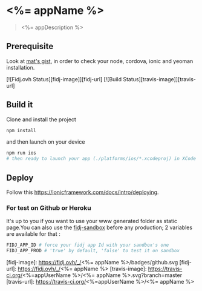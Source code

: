 # <%= appName %>

> <%= appDescription %>

## Prerequisite

Look at [mat's gist](https://gist.github.com/mlefree/2156f66dfb441f107bef157dde56a836),
in order to check your node, cordova, ionic and yeoman installation.

[![Fidj.ovh Status][fidj-image]][fidj-url]
[![Build Status][travis-image]][travis-url]

## Build it

Clone and install the project

```bash
npm install
```

and then launch on your device

```bash
npm run ios
# then ready to launch your app (./platforms/ios/*.xcodeproj) in XCode
```

## Deploy

Follow this https://ionicframework.com/docs/intro/deploying.

### For test on Github or Heroku

It's up to you if you want to use your www generated folder as static page.You can also use the [fidj-sandbox](https://sss) before any production; 2 variables are available for that :

```bash
FIDJ_APP_ID # force your fidj app Id with your sandbox's one
FIDJ_APP_PROD # 'true' by default, 'false' to test it on sandbox
```

[fidj-image]: https://fidj.ovh/_/<%= appName %>/badges/github.svg
[fidj-url]: https://fidj.ovh/_/<%= appName %>
[travis-image]: https://travis-ci.org/<%=appUserName %>/<%= appName %>.svg?branch=master
[travis-url]: https://travis-ci.org/<%=appUserName %>/<%= appName %>

